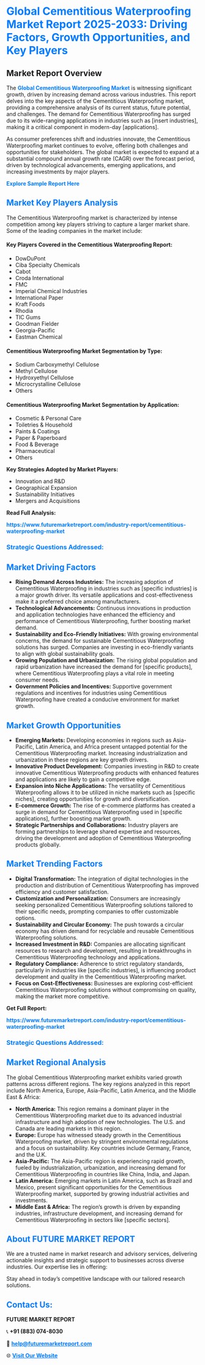 <h1 style="color: #007BFF;">Global Cementitious Waterproofing Market Report 2025-2033: Driving Factors, Growth Opportunities, and Key Players</h1>

<section id="overview">
<h2>Market Report Overview</h2>
<p>The <a href="https://www.futuremarketreport.com/industry-report/cementitious-waterproofing-market" style="color: #007BFF; text-decoration: none;"><strong>Global Cementitious Waterproofing Market</strong></a> is witnessing significant growth, driven by increasing demand across various industries. This report delves into the key aspects of the Cementitious Waterproofing market, providing a comprehensive analysis of its current status, future potential, and challenges. The demand for Cementitious Waterproofing has surged due to its wide-ranging applications in industries such as [insert industries], making it a critical component in modern-day [applications].</p>
<p>As consumer preferences shift and industries innovate, the Cementitious Waterproofing market continues to evolve, offering both challenges and opportunities for stakeholders. The global market is expected to expand at a substantial compound annual growth rate (CAGR) over the forecast period, driven by technological advancements, emerging applications, and increasing investments by major players.</p>
</section>

<section id="overview">
<p><a href="https://www.futuremarketreport.com/request-sample/reportId=34138" style="color: #007BFF; text-decoration: none;"><strong>Explore Sample Report Here</strong></a></p>
</section>

<section id="key-players">
<h2 style="color: #007BFF;">Market Key Players Analysis</h2>
<p>The Cementitious Waterproofing market is characterized by intense competition among key players striving to capture a larger market share. Some of the leading companies in the market include:</p>
<h4>Key Players Covered in the Cementitious Waterproofing Report:</h4>
<ul><li>DowDuPont</li><li>Ciba Specialty Chemicals</li><li>Cabot</li><li>Croda International</li><li>FMC</li><li>Imperial Chemical Industries</li><li>International Paper</li><li>Kraft Foods</li><li>Rhodia</li><li>TIC Gums</li><li>Goodman Fielder</li><li>Georgia-Pacific</li><li>Eastman Chemical</li></ul>
<h4>Cementitious Waterproofing Market Segmentation by Type:</h4>
<ul><li>Sodium Carboxymethyl Cellulose</li><li>Methyl Cellulose</li><li>Hydroxyethyl Cellulose</li><li>Microcrystalline Cellulose</li><li>Others</li></ul>

<h4>Cementitious Waterproofing Market Segmentation by Application:</h4>
<ul><li>Cosmetic &amp; Personal Care</li><li>Toiletries &amp; Household</li><li>Paints &amp; Coatings</li><li>Paper &amp; Paperboard</li><li>Food &amp; Beverage</li><li>Pharmaceutical</li><li>Others</li></ul>
<p><strong>Key Strategies Adopted by Market Players:</strong></p>
<ul>
<li>Innovation and R&D</li>
<li>Geographical Expansion</li>
<li>Sustainability Initiatives</li>
<li>Mergers and Acquisitions</li>
</ul>
</section>

<section>
<p><strong>Read Full Analysis: </strong></p><a href="https://www.futuremarketreport.com/industry-report/cementitious-waterproofing-market" style="color: #007BFF; text-decoration: none;"><strong>https://www.futuremarketreport.com/industry-report/cementitious-waterproofing-market</strong></a>
<h3 style="color: #007BFF;">Strategic Questions Addressed:</h3>
</section>

<section id="driving-factors">
<h2 style="color: #007BFF;">Market Driving Factors</h2>
<ul>
<li><strong>Rising Demand Across Industries:</strong> The increasing adoption of Cementitious Waterproofing in industries such as [specific industries] is a major growth driver. Its versatile applications and cost-effectiveness make it a preferred choice among manufacturers.</li>
<li><strong>Technological Advancements:</strong> Continuous innovations in production and application technologies have enhanced the efficiency and performance of Cementitious Waterproofing, further boosting market demand.</li>
<li><strong>Sustainability and Eco-Friendly Initiatives:</strong> With growing environmental concerns, the demand for sustainable Cementitious Waterproofing solutions has surged. Companies are investing in eco-friendly variants to align with global sustainability goals.</li>
<li><strong>Growing Population and Urbanization:</strong> The rising global population and rapid urbanization have increased the demand for [specific products], where Cementitious Waterproofing plays a vital role in meeting consumer needs.</li>
<li><strong>Government Policies and Incentives:</strong> Supportive government regulations and incentives for industries using Cementitious Waterproofing have created a conducive environment for market growth.</li>
</ul>
</section>

<section id="growth-opportunities">
<h2 style="color: #007BFF;">Market Growth Opportunities</h2>
<ul>
<li><strong>Emerging Markets:</strong> Developing economies in regions such as Asia-Pacific, Latin America, and Africa present untapped potential for the Cementitious Waterproofing market. Increasing industrialization and urbanization in these regions are key growth drivers.</li>
<li><strong>Innovative Product Development:</strong> Companies investing in R&D to create innovative Cementitious Waterproofing products with enhanced features and applications are likely to gain a competitive edge.</li>
<li><strong>Expansion into Niche Applications:</strong> The versatility of Cementitious Waterproofing allows it to be utilized in niche markets such as [specific niches], creating opportunities for growth and diversification.</li>
<li><strong>E-commerce Growth:</strong> The rise of e-commerce platforms has created a surge in demand for Cementitious Waterproofing used in [specific applications], further boosting market growth.</li>
<li><strong>Strategic Partnerships and Collaborations:</strong> Industry players are forming partnerships to leverage shared expertise and resources, driving the development and adoption of Cementitious Waterproofing products globally.</li>
</ul>
</section>

<section id="trending-factors">
<h2 style="color: #007BFF;">Market Trending Factors</h2>
<ul>
<li><strong>Digital Transformation:</strong> The integration of digital technologies in the production and distribution of Cementitious Waterproofing has improved efficiency and customer satisfaction.</li>
<li><strong>Customization and Personalization:</strong> Consumers are increasingly seeking personalized Cementitious Waterproofing solutions tailored to their specific needs, prompting companies to offer customizable options.</li>
<li><strong>Sustainability and Circular Economy:</strong> The push towards a circular economy has driven demand for recyclable and reusable Cementitious Waterproofing solutions.</li>
<li><strong>Increased Investment in R&D:</strong> Companies are allocating significant resources to research and development, resulting in breakthroughs in Cementitious Waterproofing technology and applications.</li>
<li><strong>Regulatory Compliance:</strong> Adherence to strict regulatory standards, particularly in industries like [specific industries], is influencing product development and quality in the Cementitious Waterproofing market.</li>
<li><strong>Focus on Cost-Effectiveness:</strong> Businesses are exploring cost-efficient Cementitious Waterproofing solutions without compromising on quality, making the market more competitive.</li>
</ul>
</section>

<section>
<p><strong>Get Full Report: </strong></p><a href="https://www.futuremarketreport.com/industry-report/cementitious-waterproofing-market" style="color: #007BFF; text-decoration: none;"><strong>https://www.futuremarketreport.com/industry-report/cementitious-waterproofing-market</strong></a>
<h3 style="color: #007BFF;">Strategic Questions Addressed:</h3>
</section>


<section id="regional-analysis">
<h2 style="color: #007BFF;">Market Regional Analysis</h2>
<p>The global Cementitious Waterproofing market exhibits varied growth patterns across different regions. The key regions analyzed in this report include North America, Europe, Asia-Pacific, Latin America, and the Middle East & Africa:</p>
<ul>
<li><strong>North America:</strong> This region remains a dominant player in the Cementitious Waterproofing market due to its advanced industrial infrastructure and high adoption of new technologies. The U.S. and Canada are leading markets in this region.</li>
<li><strong>Europe:</strong> Europe has witnessed steady growth in the Cementitious Waterproofing market, driven by stringent environmental regulations and a focus on sustainability. Key countries include Germany, France, and the U.K.</li>
<li><strong>Asia-Pacific:</strong> The Asia-Pacific region is experiencing rapid growth, fueled by industrialization, urbanization, and increasing demand for Cementitious Waterproofing in countries like China, India, and Japan.</li>
<li><strong>Latin America:</strong> Emerging markets in Latin America, such as Brazil and Mexico, present significant opportunities for the Cementitious Waterproofing market, supported by growing industrial activities and investments.</li>
<li><strong>Middle East & Africa:</strong> The region’s growth is driven by expanding industries, infrastructure development, and increasing demand for Cementitious Waterproofing in sectors like [specific sectors].</li>
</ul>
</section>

<footer>
<h2 style="color: #007BFF;">About FUTURE MARKET REPORT</h2>
<p>We are a trusted name in market research and advisory services, delivering actionable insights and strategic support to businesses across diverse industries. Our expertise lies in offering:</p>

<p>Stay ahead in today’s competitive landscape with our tailored research solutions.</p>

<h2 style="color: #007BFF;">Contact Us:</h2>
<p><strong>FUTURE MARKET REPORT</strong></p>
<p>📞 <strong>+91 (883) 074-8030</strong></p>
<p>📧 <strong><a href="mailto:help@futuremarketreport.com" style="color: #007BFF;">help@futuremarketreport.com</a></strong></p>
<p>🌐 <strong><a href="https://www.futuremarketreport.com/" style="color: #007BFF;">Visit Our Website</a></strong></p>
</footer>